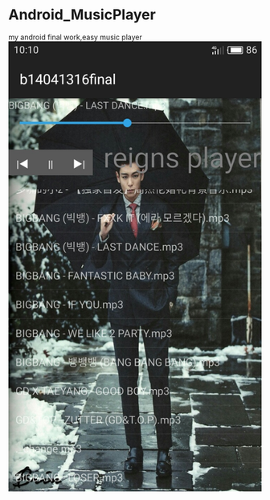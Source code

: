 # Android_MusicPlayer
my android final work,easy music player
![image](https://github.com/reignsdu/Android_MusicPlayer/blob/master/S61223-101043.jpg)
